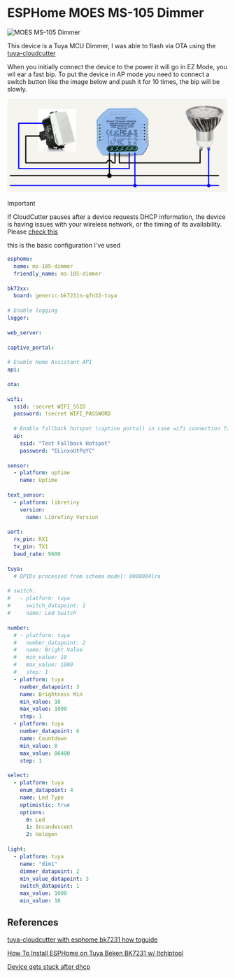 # ESPHome MOES MS-105 Dimmer

![MOES MS-105 Dimmer](../assets/MOES-MS-105.png)

This device is a Tuya MCU Dimmer, I was able to flash via OTA using the [tuya-cloudcutter](https://github.com/tuya-cloudcutter/tuya-cloudcutter)

When you initially connect the device to the power it will go in EZ Mode, you wil ear a fast bip. To put the device in AP mode you need to connect a switch button like the image below and push it for 10 times, the bip will be slowly.

![Wire Connection](<../assets/MOES-MS-105-Dimmer WireConnection.png>)

> [!IMPORTANT]
> If CloudCutter pauses after a device requests DHCP information, the device is having issues with your wireless network, or the timing of its availability. Please [check this](https://github.com/tuya-cloudcutter/tuya-cloudcutter/wiki/FAQ#my-device-gets-stuck-after-dhcp-what-can-i-do)


this is the basic configuration I've used

```Yaml
esphome:
  name: ms-105-dimmer
  friendly_name: ms-105-dimmer

bk72xx:
  board: generic-bk7231n-qfn32-tuya

# Enable logging
logger:

web_server:

captive_portal:

# Enable Home Assistant API
api:

ota:

wifi:
  ssid: !secret WIFI_SSID
  password: !secret WIFI_PASSWORD

  # Enable fallback hotspot (captive portal) in case wifi connection fails
  ap:
    ssid: "Test Fallback Hotspot"
    password: "ELinxoUtPqYC"

sensor:
  - platform: uptime
    name: Uptime

text_sensor:
  - platform: libretiny
    version:
      name: LibreTiny Version

uart:
  rx_pin: RX1
  tx_pin: TX1
  baud_rate: 9600

tuya:
  # DPIDs processed from schema model: 0000004lra

# switch:
#   - platform: tuya
#     switch_datapoint: 1
#     name: Led Switch

number:
  # - platform: tuya
  #   number_datapoint: 2
  #   name: Bright Value
  #   min_value: 10
  #   max_value: 1000
  #   step: 1
  - platform: tuya
    number_datapoint: 3
    name: Brightness Min
    min_value: 10
    max_value: 1000
    step: 1
  - platform: tuya
    number_datapoint: 6
    name: Countdown
    min_value: 0
    max_value: 86400
    step: 1

select:
  - platform: tuya
    enum_datapoint: 4
    name: Led Type
    optimistic: true
    options:
      0: Led
      1: Incandescent
      2: Halogen

light:
  - platform: tuya
    name: "dim1"
    dimmer_datapoint: 2
    min_value_datapoint: 3
    switch_datapoint: 1
    max_value: 1000
    min_value: 10
```


## References
[tuya-cloudcutter with esphome bk7231 how toguide](https://digiblur.com/2023/08/19/updated-tuya-cloudcutter-with-esphome-bk7231-how-to-guide)

[How To Install ESPHome on Tuya Beken BK7231 w/ ltchiptool](https://www.youtube.com/watch?v=t0o8nMbqOSA)

[Device gets stuck after dhcp](https://github.com/tuya-cloudcutter/tuya-cloudcutter/wiki/FAQ#my-device-gets-stuck-after-dhcp-what-can-i-do)
